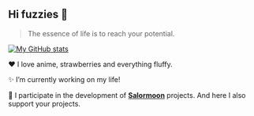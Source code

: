 ## Hi fuzzies 👀

> The essence of life is to reach your potential.

[![My GitHub stats](https://github-readme-stats.vercel.app/api?username=pentergust&show_icons=true&theme=gruvbox)](https://github.com/anuraghazra/github-readme-stats)

❤️ I love anime, strawberries and everything fluffy.

✨ I’m currently working on my life!

🍓 I participate in the development of **[Salormoon](https://codeberg.org/Salormoon)** projects.
And here I also support your projects.

<!--
- 🌱 I’m currently learning ...
- 👯 I’m looking to collaborate on ...
- 🤔 I’m looking for help with ...
- 💬 Ask me about ...
- 📫 How to reach me: ...
- 😄 Pronouns: ...
- ⚡ Fun fact: ...
-->
